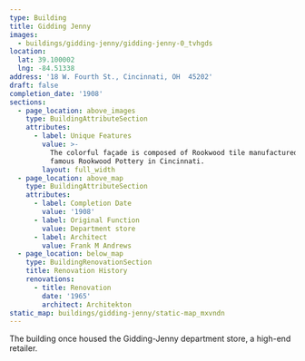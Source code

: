 ```yaml
---
type: Building
title: Gidding Jenny
images:
  - buildings/gidding-jenny/gidding-jenny-0_tvhgds
location:
  lat: 39.100002
  lng: -84.51338
address: '18 W. Fourth St., Cincinnati, OH  45202'
draft: false
completion_date: '1908'
sections:
  - page_location: above_images
    type: BuildingAttributeSection
    attributes:
      - label: Unique Features
        value: >-
          The colorful façade is composed of Rookwood tile manufactured at the
          famous Rookwood Pottery in Cincinnati.
        layout: full_width
  - page_location: above_map
    type: BuildingAttributeSection
    attributes:
      - label: Completion Date
        value: '1908'
      - label: Original Function
        value: Department store
      - label: Architect
        value: Frank M Andrews
  - page_location: below_map
    type: BuildingRenovationSection
    title: Renovation History
    renovations:
      - title: Renovation
        date: '1965'
        architect: Architekton
static_map: buildings/gidding-jenny/static-map_mxvndn
---
```


The building once housed the Gidding-Jenny department store, a high-end retailer.
